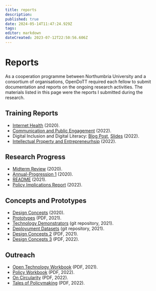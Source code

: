 ```yaml
---
title: reports
description: 
published: true
date: 2024-05-14T11:47:24.929Z
tags: 
editor: markdown
dateCreated: 2023-07-12T22:50:56.606Z
---
```


# Reports

As a cooperation programme between Northumbria University and a consortium of organisations, OpenDoTT required each fellow to submit documentation and reports on the ongoing research activities. The materials listed in this page were the reports I submitted during the research.

## Training Reports

- [Internet Health](reports/2020-Internet-Health.pdf) (2020).
- [Communication and Public Engagement](reports/2022-Communication-Engagement.pdf) (2022).
- Digital Inclusion and Digital Literacy: [Blog Post](reports/2022-Digital-Inclusion-Literacy-Blog.pdf), [Slides](reports/2022-Digital-Inclusion-Literacy-Slides.pdf) (2022).
- [Intellectual Property and Entrepreneurhsip](reports/2022-IP-Entrepreneurship.pdf) (2022).


## Research Progress

- [Midterm Review](reports/2020-Midterm-Review.pdf) (2020).
- [Annual-Progression 1](/opendott/northumbria/AP1/Annual-Progression-1) (2020).
- [README](/opendott/northumbria/AP2/README) (2021).
- [Policy Implications Report](reports/2022-Policy-Implications.pdf) (2022).


## Concepts and Prototypes

- [Design Concepts](https://is.efeefe.me/opendott/concepts) (2020).
- [Prototypes](reports/2021-Prototypes.pdf) (PDF, 2021).
- [Technology Demonstrators](https://github.com/opendott-smartcities/II/tree/main/D10_technology-demonstrators) (git repository, 2021).
- [Deployument Datasets](https://github.com/opendott-smartcities/II/tree/main/D13_deployment-datasets) (git repository, 2021).
- [Design Concepts 2](reports/2021-Updated-Concepts-2.pdf) (PDF, 2021).
- [Design Concepts 3](reports/2022-Updated-Concepts-3.pdf) (PDF, 2022).

## Outreach

- [Open Technology Workbook](reports/2021-Open-Technology-Workbook.pdf) (PDF, 2021).
- [Policy Workbook](reports/2022-Policy-Workbook.pdf) (PDF, 2022).
- [On Circularity](reports/2022-On-Circularity-Blog.pdf) (PDF, 2022).
- [Tales of Policymaking](reports/2022-Tales-Policymaking-Blog.pdf) (PDF, 2022).